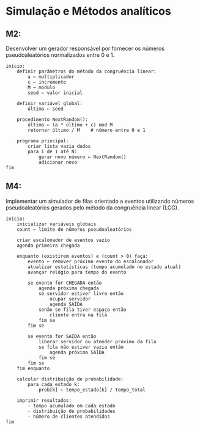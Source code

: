 # **Simulação e Métodos analíticos**

## M2:
Desenvolver um gerador responsável por fornecer os números pseudoaleatórios normalizados entre 0 e 1.

    início:
        definir parâmetros do método da congruência linear:
            a ← multiplicador
            c ← incremento
            M ← módulo
            seed ← valor inicial

        definir variável global:
            último ← seed

        procedimento NextRandom():
            último ← (a * último + c) mod M
            retornar último / M    # número entre 0 e 1

        programa principal:
            criar lista vazia dados
            para i de 1 até N:
                gerar novo número ← NextRandom()
                adicionar novo
    fim

## M4: 
Implementar um simulador de filas orientado a eventos utilizando números pseudoaleatórios gerados pelo método da congruência linear (LCG).

    início:
        inicializar variáveis globais
        count ← limite de números pseudoaleatórios

        criar escalonador de eventos vazio
        agenda primeira chegada

        enquanto (existirem eventos) e (count > 0) faça:
            evento ← remover próximo evento do escalonador
            atualizar estatísticas (tempo acumulado no estado atual)
            avançar relógio para tempo do evento

            se evento for CHEGADA então
                agenda próxima chegada
                se servidor estiver livre então
                    ocupar servidor
                    agenda SAÍDA
                senão se fila tiver espaço então
                    cliente entra na fila
                fim se
            fim se

            se evento for SAÍDA então
                liberar servidor ou atender próximo da fila
                se fila não estiver vazia então
                    agenda próxima SAÍDA
                fim se
            fim se
        fim enquanto

        calcular distribuição de probabilidade:
            para cada estado k:
                prob[k] ← tempo_estado[k] / tempo_total

        imprimir resultados:
            - tempo acumulado em cada estado
            - distribuição de probabilidades
            - número de clientes atendidos
    fim
